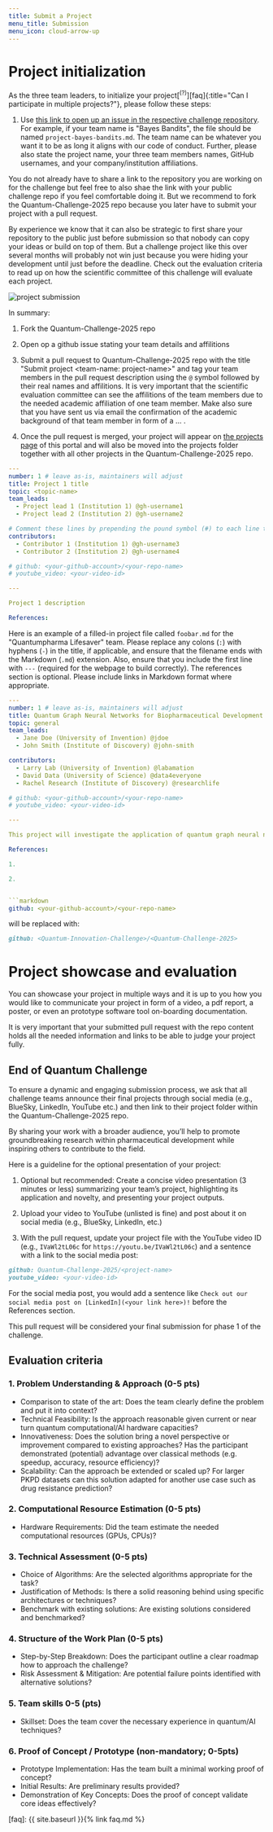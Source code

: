 ```yaml
---
title: Submit a Project
menu_title: Submission
menu_icon: cloud-arrow-up
---
```


# Project initialization

As the three team leaders, to initialize your project[<sup>(?)</sup>][faq]{:title="Can I participate in multiple projects?"}, please follow these steps:

1. Use [this link to open up an issue in the respective challenge repository](https://github.com/Quantum-Innovation-Challenge/). For example, if your team name is "Bayes Bandits", the file should be named `project-bayes-bandits.md`.
The team name can be whatever you want it to be as long it aligns with our code of conduct.
Further, please also state the project name, your three team members names, GitHub usernames, and your company/institution affiliations.

You do not already have to share a link to the repository you are working on for the challenge but feel free to also shae the link with your public challenge repo if you feel comfortable doing it. But we recommend to fork the Quantum-Challenge-2025 repo because you later have to submit your project with a pull request.

By experience we know that it can also be strategic to first share your repository to the public just before submission so that nobody can copy your ideas or build on top of them. But a challenge project like this over several months will probably not win just because you were hiding your development until just before the deadline. Check out the evaluation criteria to read up on how the scientific committee of this challenge will evaluate each project.

![project submission](../assets/)

In summary:

1. Fork the Quantum-Challenge-2025 repo

2. Open op a github issue stating your team details and affilitions

3. Submit a pull request to Quantum-Challenge-2025 repo with the title "Submit project \<team-name: project-name\>" and tag your team members in the pull request description using the <code>@</code> symbol followed by their real names and affilitions. It is very important that the scientific evaluation committee can see the affilitions of the team members due to the needed academic affiliation of one team member. Make also sure that you have sent us via email the confirmation of the academic background of that team member in form of a ... .

4. Once the pull request is merged, your project will appear on [the projects page](_/../projects.md) of this portal and will also be moved into the projects folder together with all other projects in the Quantum-Challenge-2025 repo.

```yaml
---
number: 1 # leave as-is, maintainers will adjust
title: Project 1 title
topic: <topic-name>
team_leads:
  - Project lead 1 (Institution 1) @gh-username1
  - Project lead 2 (Institution 2) @gh-username2

# Comment these lines by prepending the pound symbol (#) to each line to hide these elements
contributors:
  - Contributor 1 (Institution 1) @gh-username3
  - Contributor 2 (Institution 2) @gh-username4

# github: <your-github-account>/<your-repo-name>
# youtube_video: <your-video-id>

---

Project 1 description

References:

```

Here is an example of a filled-in project file called `foobar.md` for the "Quantumpharma Lifesaver" team. Please replace any colons (`:`) with hyphens (`-`) in the title, if applicable, and ensure that the filename ends with the Markdown (`.md`) extension. Also, ensure that you include the first line with `---` (required for the webpage to build correctly). The references section is optional. Please include links in Markdown format where appropriate.

```yaml
---
number: 1 # leave as-is, maintainers will adjust
title: Quantum Graph Neural Networks for Biopharmaceutical Development
topic: general
team_leads:
  - Jane Doe (University of Invention) @jdoe
  - John Smith (Institute of Discovery) @john-smith

contributors:
  - Larry Lab (University of Invention) @labamation
  - David Data (University of Science) @data4everyone
  - Rachel Research (Institute of Discovery) @researchlife

# github: <your-github-account>/<your-repo-name>
# youtube_video: <your-video-id>

---

This project will investigate the application of quantum graph neural networks to pharmaceutical drug development involving several sub-algorithms with quantum computing simulators and quantum-inspired methods. A benchmarking study has been established and is presented in this project report.

References:

1. 

2. 


```markdown
github: <your-github-account>/<your-repo-name>
```

will be replaced with:
  
```markdown
github: <Quantum-Innovation-Challenge>/<Quantum-Challenge-2025>
```

# Project showcase and evaluation

You can showcase your project in multiple ways and it is up to you how you would like to communicate your project in form of a video, a pdf report, a poster, or even an prototype software tool on-boarding documentation.

It is very important that your submitted pull request with the repo content holds all the needed information and links to be able to judge your project fully.


## End of Quantum Challenge

To ensure a dynamic and engaging submission process, we ask that all challenge teams announce their final projects through social media (e.g., BlueSky, LinkedIn, YouTube etc.) and then link to their project folder within the Quantum-Challenge-2025 repo.

By sharing your work with a broader audience, you’ll help to promote groundbreaking research within pharmaceutical development while inspiring others to contribute to the field.

Here is a guideline for the optional presentation of your project:

1. Optional but recommended: Create a concise video presentation (3 minutes or less) summarizing your team’s project, highlighting its application and novelty, and presenting your project outputs.

2. Upload your video to YouTube (unlisted is fine) and post about it on social media (e.g., BlueSky, LinkedIn, etc.)

3. With the pull request, update your project file with the YouTube video ID (e.g., `IVaWl2tL06c` for `https://youtu.be/IVaWl2tL06c`) and a sentence with a link to the social media post:

```markdown
github: Quantum-Challenge-2025/<project-name>
youtube_video: <your-video-id>
```

For the social media post, you would add a sentence like `Check out our social media post on [LinkedIn](<your link here>)!` before the References section.

This pull request will be considered your final submission for phase 1 of the challenge.


## Evaluation criteria

### 1. Problem Understanding & Approach (0-5 pts)

- Comparison to state of the art: Does the team clearly define the problem and put it into context?
- Technical Feasibility: Is the approach reasonable given current or near turn quantum computational/AI hardware capacities? 
- Innovativeness: Does the solution bring a novel perspective or improvement compared to existing approaches? Has the participant demonstrated (potential) advantage over classical methods (e.g. speedup, accuracy, resource efficiency)? 
- Scalability: Can the approach be extended or scaled up? For larger PKPD datasets can this solution adapted for another use case such as drug resistance prediction?

### 2. Computational Resource Estimation (0-5 pts)
- Hardware Requirements: Did the team estimate the needed computational resources (GPUs, CPUs)? 

### 3. Technical Assessment (0-5 pts)
- Choice of Algorithms: Are the selected algorithms appropriate for the task?
- Justification of Methods: Is there a solid reasoning behind using specific architectures or techniques?
- Benchmark with existing solutions: Are existing solutions considered and benchmarked?

### 4. Structure of the Work Plan (0-5 pts)
- Step-by-Step Breakdown: Does the participant outline a clear roadmap how to approach the challenge?
- Risk Assessment & Mitigation: Are potential failure points identified with alternative solutions?

### 5. Team skills 0-5 (pts)
- Skillset: Does the team cover the necessary experience in quantum/AI techniques?

### 6. Proof of Concept / Prototype (non-mandatory; 0-5pts)
- Prototype Implementation: Has the team built a minimal working proof of concept? 
- Initial Results: Are preliminary results provided?
- Demonstration of Key Concepts: Does the proof of concept validate core ideas effectively?

[faq]: {{ site.baseurl }}{% link faq.md %}
